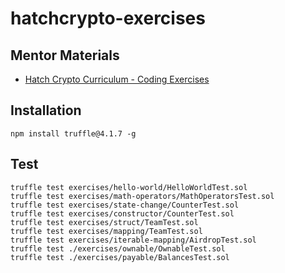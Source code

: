 # hatchcrypto-exercises

## Mentor Materials

* [Hatch Crypto Curriculum - Coding Exercises](https://docs.google.com/document/d/1mEsRYttD-pOIA_7fIFHxaEGmrwkyYLFE4OeJ3K3QGIY/edit?usp=sharing)

## Installation

```
npm install truffle@4.1.7 -g
```

## Test

```
truffle test exercises/hello-world/HelloWorldTest.sol
truffle test exercises/math-operators/MathOperatorsTest.sol
truffle test exercises/state-change/CounterTest.sol
truffle test exercises/constructor/CounterTest.sol
truffle test exercises/struct/TeamTest.sol
truffle test exercises/mapping/TeamTest.sol
truffle test exercises/iterable-mapping/AirdropTest.sol
truffle test ./exercises/ownable/OwnableTest.sol
truffle test ./exercises/payable/BalancesTest.sol
```
